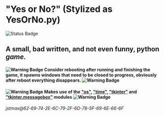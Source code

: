 # "Yes or No?" (Stylized as YesOrNo.py)
![Status Badge](https://img.shields.io/badge/Status-Finished-30BB30)
## A small, bad written, and not even funny, python _game._

#### ![Warning Badge](https://img.shields.io/badge/-%E2%9A%A0-BC4040) Consider rebooting after running and finishing the game, it spawns windows that need to be closed to progress, obviously after reboot everything disappears. ![Warning Badge](https://img.shields.io/badge/-%E2%9A%A0-BC4040)
#### ![Warning Badge](https://img.shields.io/badge/-%E2%9A%A0-FFFF30) Makes use of the ["os"](https://docs.python.org/3/library/os.html), ["time"](https://docs.python.org/3/library/time.html), ["tkinter"](https://docs.python.org/3/library/tkinter.html) and ["tkinter.messagebox"](https://docs.python.org/3/library/tkinter.messagebox.html#module-tkinter.messagebox) modules ![Warning Badge](https://img.shields.io/badge/-%E2%9A%A0-FFFF30)
###### jstmax@62-69-74-2E-6C-79-2F-6D-78-5F-69-6E-66-6F
